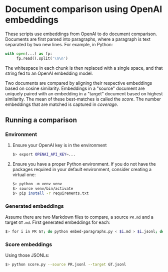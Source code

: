# Document comparison using OpenAI embeddings

These scripts use embeddings from OpenAI to do document
comparison. Documents are first parsed into paragraphs, where a
paragraph is text separated by two new lines. For example, in Python:

```python
with open(...) as fp:
     fp.read().split('\n\n')
```

The whitespace in each chunk is then replaced with a single space, and
that string fed to an OpenAI embedding model.

Two documents are compared by aligning their respective embeddings
based on cosine similarity. Embeddings in a "source" document are
uniquely paired with an embedding in a "target" document based on
highest similarity. The mean of these best-matches is called the
_score_. The number embeddings that are matched is captured in
_coverage_.

## Running a comparison

### Environment

1. Ensure your OpenAI key is in the environment

   ```bash
   $> export OPENAI_API_KEY=...
   ```

2. Ensure you have a proper Python environment. If you do not have the
   packages required in your default environment, consider creating a
   virtual one:

   ```bash
   $> python -m venv venv
   $> source venv/bin/activate
   $> pip install -r requirements.txt
   ```

### Generated embeddings

Assume there are two Markdown files to compare, a source `PR.md` and a
target `GT.md`. First generated embeddings for each:

```bash
$> for i in PR GT; do python embed-paragraphs.py < $i.md > $i.jsonl; done
```

### Score embeddings

Using those JSONLs:

```bash
$> python score.py --source PR.jsonl --target GT.jsonl
```
